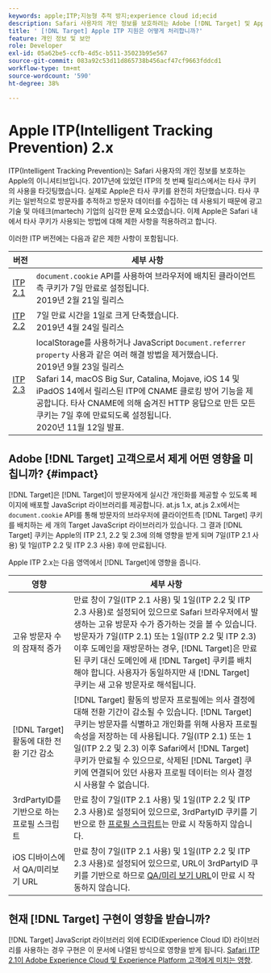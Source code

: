 ```yaml
---
keywords: apple;ITP;지능형 추적 방지;experience cloud id;ecid
description: Safari 사용자의 개인 정보를 보호하려는 Adobe [!DNL Target] 및 Apple ITP(Intelligent Tracking Prevention) 이니셔티브의 영향에 대해 알아봅니다.
title: ' [!DNL Target] Apple ITP 지원은 어떻게 처리합니까?'
feature: 개인 정보 및 보안
role: Developer
exl-id: 05a62be5-ccfb-4d5c-b511-35023b95e567
source-git-commit: 083a92c53d11d865738b456acf47cf9663fddcd1
workflow-type: tm+mt
source-wordcount: '590'
ht-degree: 38%

---
```


# Apple ITP(Intelligent Tracking Prevention) 2.x

ITP(Intelligent Tracking Prevention)는 Safari 사용자의 개인 정보를 보호하는 Apple의 이니셔티브입니다. 2017년에 있었던 ITP의 첫 번째 릴리스에서는 타사 쿠키의 사용을 타깃팅했습니다. 실제로 Apple은 타사 쿠키를 완전히 차단했습니다. 타사 쿠키는 일반적으로 방문자를 추적하고 방문자 데이터를 수집하는 데 사용되기 때문에 광고 기술 및 마테크(martech) 기업의 심각한 문제 요소였습니다. 이제 Apple은 Safari 내에서 타사 쿠키가 사용되는 방법에 대해 제한 사항을 적용하려고 합니다.

이러한 ITP 버전에는 다음과 같은 제한 사항이 포함됩니다.

| 버전 | 세부 사항 |
| --- | --- |
| [ITP 2.1](https://webkit.org/blog/8613/intelligent-tracking-prevention-2-1/) | `document.cookie` API를 사용하여 브라우저에 배치된 클라이언트측 쿠키가 7일 만료로 설정됩니다.<br>2019년 2월 21일 릴리스 |
| [ITP 2.2](https://webkit.org/blog/8828/intelligent-tracking-prevention-2-2/) | 7일 만료 시간을 1일로 크게 단축했습니다.<br>2019년 4월 24일 릴리스 |
| [ITP 2.3](https://webkit.org/blog/9521/intelligent-tracking-prevention-2-3/) | localStorage를 사용하거나 JavaScript `Document.referrer property` 사용과 같은 여러 해결 방법을 제거했습니다.<br>2019년 9월 23일 릴리스<br>Safari 14, macOS Big Sur, Catalina, Mojave, iOS 14 및 iPadOS 14에서 릴리스된 ITP에 CNAME 클로킹 방어 기능을 제공합니다. 타사 CNAME에 의해 숨겨진 HTTP 응답으로 만든 모든 쿠키는 7일 후에 만료되도록 설정됩니다.<br>2020년 11월 12일 발표. |

## Adobe [!DNL Target] 고객으로서 제게 어떤 영향을 미칩니까? {#impact}

[!DNL Target]은 [!DNL Target]이 방문자에게 실시간 개인화를 제공할 수 있도록 페이지에 배포할 JavaScript 라이브러리를 제공합니다. at.js 1.x, at.js 2.x에서는 `document.cookie` API를 통해 방문자의 브라우저에 클라이언트측 [!DNL Target] 쿠키를 배치하는 세 개의 Target JavaScript 라이브러리가 있습니다. 그 결과 [!DNL Target] 쿠키는 Apple의 ITP 2.1, 2.2 및 2.3에 의해 영향을 받게 되며 7일(ITP 2.1 사용) 및 1일(ITP 2.2 및 ITP 2.3 사용) 후에 만료됩니다.

Apple ITP 2.x는 다음 영역에서 [!DNL Target]에 영향을 줍니다.

| 영향 | 세부 사항 |
| --- | --- |
| 고유 방문자 수의 잠재적 증가 | 만료 창이 7일(ITP 2.1 사용) 및 1일(ITP 2.2 및 ITP 2.3 사용)로 설정되어 있으므로 Safari 브라우저에서 발생하는 고유 방문자 수가 증가하는 것을 볼 수 있습니다. 방문자가 7일(ITP 2.1) 또는 1일(ITP 2.2 및 ITP 2.3) 이후 도메인을 재방문하는 경우, [!DNL Target]은 만료된 쿠키 대신 도메인에 새 [!DNL Target] 쿠키를 배치해야 합니다. 사용자가 동일하지만 새 [!DNL Target] 쿠키는 새 고유 방문자로 해석됩니다. |
| [!DNL Target] 활동에 대한 전환 기간 감소 | [!DNL Target] 활동의 방문자 프로필에는 의사 결정에 대해 전환 기간이 감소될 수 있습니다. [!DNL Target] 쿠키는 방문자를 식별하고 개인화를 위해 사용자 프로필 속성을 저장하는 데 사용됩니다. 7일(ITP 2.1) 또는 1일(ITP 2.2 및 2.3) 이후 Safari에서 [!DNL Target] 쿠키가 만료될 수 있으므로, 삭제된 [!DNL Target] 쿠키에 연결되어 있던 사용자 프로필 데이터는 의사 결정 시 사용할 수 없습니다. |
| 3rdPartyID를 기반으로 하는 프로필 스크립트 | 만료 창이 7일(ITP 2.1 사용) 및 1일(ITP 2.2 및 ITP 2.3 사용)로 설정되어 있으므로, 3rdPartyID 쿠키를 기반으로 한 [프로필 스크립트](/help/c-target/c-visitor-profile/profile-parameters.md)는 만료 시 작동하지 않습니다. |
| iOS 디바이스에서 QA/미리보기 URL | 만료 창이 7일(ITP 2.1 사용) 및 1일(ITP 2.2 및 ITP 2.3 사용)로 설정되어 있으므로, URL이 3rdPartyID 쿠키를 기반으로 하므로 [QA/미리 보기 URL](/help/c-activities/c-activity-qa/activity-qa.md)이 만료 시 작동하지 않습니다. |

## 현재 [!DNL Target] 구현이 영향을 받습니까?

[!DNL Target] JavaScript 라이브러리 외에 ECID(Experience Cloud ID) 라이브러리를 사용하는 경우 구현은 이 문서에 나열된 방식으로 영향을 받게 됩니다. [Safari ITP 2.1이 Adobe Experience Cloud 및 Experience Platform 고객에게 미치는 영향](https://medium.com/adobetech/safari-itp-2-1-impact-on-adobe-experience-cloud-customers-9439cecb55ac).

